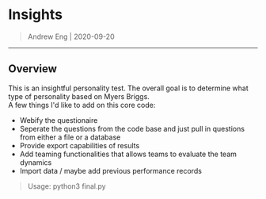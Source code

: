 # Insights
> Andrew Eng | 2020-09-20
---------------------------
## Overview
This is an insightful personality test.  The overall goal is to determine what type of personality based on Myers Briggs.  
A few things I'd like to add on this core code:
- Webify the questionaire
- Seperate the questions from the code base and just pull in questions from either a file or a database
- Provide export capabilities of results
- Add teaming functionalities that allows teams to evaluate the team dynamics
- Import data / maybe add previous performance records

> Usage: python3 final.py
